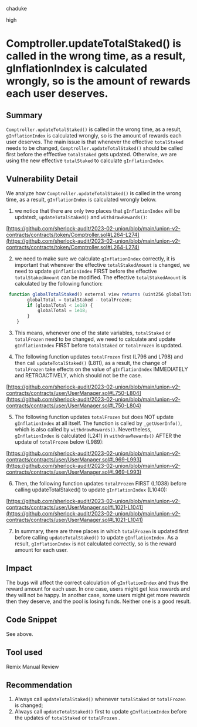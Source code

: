 chaduke

high

# Comptroller.updateTotalStaked() is called in the wrong time, as a result, gInflationIndex is calculated wrongly, so is the amount of rewards each user deserves.

## Summary
``Comptroller.updateTotalStaked()`` is called in the wrong time, as a result, ``gInflationIndex`` is calculated wrongly, so is the amount of rewards each user deserves. The main issue is that whenever the effective ``totalStaked`` needs to be  changed,  ``Comptroller.updateTotalStaked()`` should be called first before the efffective ``totalStaked`` gets updated. Otherwise, we are using the new effective ``totalStaked`` to calculate ``gInflationIndex``. 

## Vulnerability Detail
We analyze how ``Comptroller.updateTotalStaked()`` is called in the wrong time, as a result, ``gInflationIndex`` is calculated wrongly below.

1) we notice that there are only two places that ``gInflationIndex`` will be updated:, ``updateTotalStaked()`` and ``withdrawRewards()``:

[https://github.com/sherlock-audit/2023-02-union/blob/main/union-v2-contracts/contracts/token/Comptroller.sol#L264-L274](https://github.com/sherlock-audit/2023-02-union/blob/main/union-v2-contracts/contracts/token/Comptroller.sol#L264-L274)

2) we need to make sure we calculate ``gInflationIndex`` correctly, it is important that whenever the effective ``totalStakedAmount`` is changed, we need to update ``gInflationIndex`` FIRST before the effective ``totalStakedAmount`` can be modified. The effective ``totalStakedAmount`` is calculated by the following function:

```javascript
 function globalTotalStaked() external view returns (uint256 globalTotal) {
        globalTotal = totalStaked - totalFrozen;
        if (globalTotal < 1e18) {
            globalTotal = 1e18;
        }
    }
```
3) This means, whenever one of the state variables, ``totalStaked`` or ``totalFrozen`` need to be changed, we need to calculate and update ``gInflationIndex``  FIRST before ``totalStaked`` or ``totalFrozen``  is updated. 

4) The following function updates ``totalFrozen`` first (L796 and L798) and then call ``updateTotalStaked()`` (L811), as a result, the change of ``totalFrozen`` take effects on the value of ``gInflationIndex`` IMMEDIATELY and RETROACTIVELY, which should not be the case. 

[https://github.com/sherlock-audit/2023-02-union/blob/main/union-v2-contracts/contracts/user/UserManager.sol#L750-L804](https://github.com/sherlock-audit/2023-02-union/blob/main/union-v2-contracts/contracts/user/UserManager.sol#L750-L804)

5) The following function updates ``totalFrozen`` but does NOT update  ``gInflationIndex`` at all itself. The function is called by ``_getUserInfo()``, which is also called by ``withdrawRewards()``. Nevertheless, ``gInflationIndex`` is calculated (L241) in ``withdrawRewards()`` AFTER the update of ``totalFrozen`` below (L989):

[https://github.com/sherlock-audit/2023-02-union/blob/main/union-v2-contracts/contracts/user/UserManager.sol#L969-L993](https://github.com/sherlock-audit/2023-02-union/blob/main/union-v2-contracts/contracts/user/UserManager.sol#L969-L993)

6) Then, the following function updates ``totalFrozen``  FIRST (L1038) before calling updateTotalStaked() to update ``gInflationIndex`` (L1040):

[https://github.com/sherlock-audit/2023-02-union/blob/main/union-v2-contracts/contracts/user/UserManager.sol#L1021-L1041](https://github.com/sherlock-audit/2023-02-union/blob/main/union-v2-contracts/contracts/user/UserManager.sol#L1021-L1041)

7) In summary, there are three places in which ``totalFrozen``  is updated first before calling ``updateTotalStaked()`` to update ``gInflationIndex``. As a result,  ``gInflationIndex`` is not calculated correctly, so is the reward amount for each user. 

## Impact
The bugs will affect the correct calculation of ``gInflationIndex`` and thus the reward amount for each user. In one case, users might get less rewards and they will not be happy. In another case, some users might get more rewards then they deserve, and the pool is losing funds. Neither one is a good result. 

## Code Snippet
See above.

## Tool used

Remix
Manual Review

## Recommendation
1) Always call ``updateTotalStaked()`` whenever ``totalStaked`` or ``totalFrozen`` is changed;
2) Always call ``updateTotalStaked()`` first to update ``gInflationIndex`` before the updates of ``totalStaked`` or ``totalFrozen`` . 